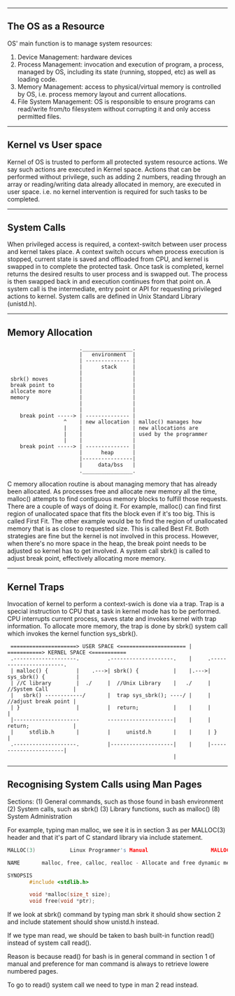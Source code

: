 --------------------
The OS as a Resource
--------------------
OS' main function is to manage system resources:
1. Device Management: hardware devices
2. Process Management: invocation and execution of program, a process, managed by OS, including its state (running, stopped, etc) as well as loading code.
3. Memory Management: access to physical/virtual memory is controlled by OS, i.e. process memory layout and current allocations.
4. File System Management: OS is responsible to ensure programs can read/write from/to filesystem without corrupting it and only access permitted files.

--------------------
Kernel vs User space
--------------------
Kernel of OS is trusted to perform all protected system resource actions. We say such actions are executed in Kernel space.
Actions that can be performed without privilege, such as adding 2 numbers, reading through an array or reading/writing data already allocated in memory, are executed in user space.
i.e. no kernel intervention is required for such tasks to be completed.

-------------
System Calls
-------------
When privileged access is required, a context-switch between user process and kernel takes place.
A context switch occurs when process execution is stopped, current state is saved and offloaded from CPU, and kernel is swapped in to complete the protected task.
Once task is completed, kernel returns the desired results to user process and is swapped out.
The process is then swapped back in and execution continues from that point on.
A system call is the intermediate, entry point or API for requesting privileged actions to kernel.
System calls are defined in Unix Standard Library (unistd.h).

-----------------
Memory Allocation
-----------------
                           .________________.
                           |   environment  |
                           | -------------- |
                           |      stack     |
                           |                |
     sbrk() moves          |                |
     break point to        |                |
     allocate more         |                |
     memory                |                |
                           |                |
                           |                |
        break point -----> | -------------- |
                      ^    | new allocation | malloc() manages how
                      |    |                | new allocations are
                      |    |                | used by the programmer
                      |    |                |
        break point -----> | -------------- |
                           |      heap      |
                           |----------------|
                           |     data/bss   |
                           .________________.

C memory allocation routine is about managing memory that has already been allocated.
As processes free and allocate new memory all the time, malloc() attempts to find contiguous memory blocks to fulfill those requests.
There are a couple of ways of doing it. For example, malloc() can find first region of unallocated space that fits the block even if it's too big.
This is called First Fit.
The other example would be to find the region of unallocated memory that is as close to requested size.
This is called Best Fit.
Both strategies are fine but the kernel is not involved in this process.
However, when there's no more space in the heap, the break point needs to be adjusted so kernel has to get involved.
A system call sbrk() is called to adjust break point, effectively allocating more memory.

-------------
Kernel Traps
-------------
Invocation of kernel to perform a context-swich is done via a trap.
Trap is a special instruction to CPU that a task in kernel mode has to be performed.
CPU interrupts current process, saves state and invokes kernel with trap information.
To allocate more memory, the trap is done by sbrk() system call which invokes the kernel function sys_sbrk().


     =====================> USER SPACE <===================== | ===========> KERNEL SPACE <===========
     .--------------------.         .--------------------.    |     .-----------------------.
     | malloc() {         |    .--->| sbrk() {           |    |.--->| sys_sbrk() {          |
     | //C library        |  ./     |  //Unix Library    |   ./     |  //System Call        |
     |   sbrk() ------------/       |  trap sys_sbrk(); ----/ |     |  //adjust break point |
     | }                  |         |  return;           |    |     |                       |
     |---------------------         ---------------------|    |     |  return;              |
     |     stdlib.h       |         |     unistd.h       |    |     | }                     |
     .--------------------.         |--------------------|    |     |-----------------------|
                                                         |

----------------------------------------
Recognising System Calls using Man Pages
----------------------------------------
Sections:
(1) General commands, such as those found in bash environment
(2) System calls, such as sbrk()
(3) Library functions, such as malloc()
(8) System Administration

For example, typing man malloc, we see it is in section 3 as per MALLOC(3) header and that it's part of C standard library via include statement.

```c
MALLOC(3)           Linux Programmer's Manual                    MALLOC(3)

NAME       malloc, free, calloc, realloc - Allocate and free dynamic memory

SYNOPSIS
       #include <stdlib.h>

       void *malloc(size_t size);
       void free(void *ptr);
```

If we look at sbrk() command by typing man sbrk it should show section 2 and include statement should show unistd.h instead.

If we type man read, we should be taken to bash built-in function read() instead of system call read().

Reason is because read() for bash is in general command in section 1 of manual and preference for man command is always to retrieve lowere numbered pages.

To go to read() system call we need to type in man 2 read instead.
